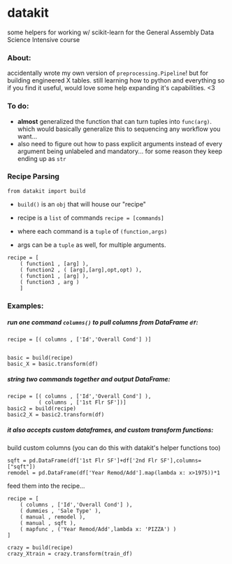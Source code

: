 # datakit
some helpers for working w/ scikit-learn for the General Assembly Data Science Intensive course

### About:  
accidentally wrote my own version of `preprocessing.Pipeline`!  but for building engineered X tables.  still learning how to python and everything so if you find it useful, would love some help expanding it's capabilities. <3

### To do:
- **almost** generalized the function that can turn tuples into `func(arg)`.  which would basically generalize this to sequencing any workflow you want...
- also need to figure out how to pass explicit arguments instead of every argument being unlabeled and mandatory...  for some reason they keep ending up as `str`


### Recipe Parsing

`from datakit import build`

- `build()` is an `obj` that will house our "recipe"

- recipe is a `list` of commands `recipe = [commands]`  
- where each command is a `tuple` of  `(function,args)`
- args can be a `tuple` as well, for multiple arguments.

```
recipe = [  
    ( function1 , [arg] ),  
    ( function2 , ( [arg],[arg],opt,opt) ),  
    ( function1 , [arg] ),
    ( function3 , arg )
    ]
```

### Examples:


##### run one command `columns()` to pull columns from DataFrame `df`:
```
recipe = [( columns , ['Id','Overall Cond'] )]


basic = build(recipe)
basic_X = basic.transform(df)
```

##### string two commands together and output DataFrame:

```
recipe = [( columns , ['Id','Overall Cond'] ),
          ( columns , ['1st Flr SF'])]
basic2 = build(recipe)
basic2_X = basic2.transform(df)
```

##### it also accepts custom dataframes, and custom transform functions:
build custom columns (you can do this with datakit's helper functions too)
```
sqft = pd.DataFrame(df['1st Flr SF']+df['2nd Flr SF'],columns=["sqft"])
remodel = pd.DataFrame(df['Year Remod/Add'].map(lambda x: x>1975))*1
```

feed them into the recipe...
```
recipe = [
    ( columns , ['Id','Overall Cond'] ),
    ( dummies , 'Sale Type' ),
    ( manual , remodel ),
    ( manual , sqft ),
    ( mapfunc , ('Year Remod/Add',lambda x: 'PIZZA') )
]

crazy = build(recipe)
crazy_Xtrain = crazy.transform(train_df)
```
